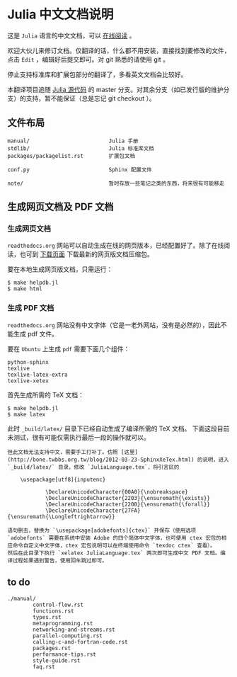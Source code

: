 # Julia 中文文档说明

这是 `Julia` 语言的中文文档，可以 [在线阅读](http://julia-zh-cn.readthedocs.org/en/latest/) 。

欢迎大伙儿来修订文档。仅翻译的话，什么都不用安装，直接找到要修改的文件，点击 `Edit` ，编辑好后提交即可。对 git 熟悉的请使用 git 。

停止支持标准库和扩展包部分的翻译了，多看英文文档会比较好。

本翻译项目追随 [Julia 源代码](https://github.com/JuliaLang/julia) 的 master 分支。对其余分支（如已发行版的维护分支）的支持，暂不能保证（总是忘记 git checkout ）。

## 文件布局

    manual/                         Julia 手册
    stdlib/                         Julia 标准库文档
	packages/packagelist.rst        扩展包文档
	
	conf.py                         Sphinx 配置文件
	
	note/                           暂时存放一些笔记之类的东西，将来很有可能移走

## 生成网页文档及 PDF 文档

### 生成网页文档

`readthedocs.org` 网站可以自动生成在线的网页版本，已经配置好了。除了在线阅读，也可到 [下载页面](https://readthedocs.org/projects/julia_zh_cn/downloads/) 下载最新的网页版文档压缩包。

要在本地生成网页版文档，只需运行：

    $ make helpdb.jl
    $ make html

### 生成 PDF 文档

`readthedocs.org` 网站没有中文字体（它是一老外网站，没有是必然的），因此不能生成 pdf 文件。

要在 `Ubuntu` 上生成 `pdf` 需要下面几个组件：

    python-sphinx
    texlive
    texlive-latex-extra
    texlive-xetex

首先生成所需的 TeX 文档：

    $ make helpdb.jl
    $ make latex

此时 `_build/latex/` 目录下已经自动生成了编译所需的 TeX 文档。
下面这段目前未测试，很有可能仅需执行最后一段的操作就可以。

    但此文档无法支持中文，需要手工打补丁。仿照 [这里](http://bone.twbbs.org.tw/blog/2012-03-23-SphinxXeTex.html) 的说明，进入 `_build/latex/` 目录，修改 `JuliaLanguage.tex`，将引言区的

        \usepackage[utf8]{inputenc}
        
                \DeclareUnicodeCharacter{00A0}{\nobreakspace}
                \DeclareUnicodeCharacter{2203}{\ensuremath{\exists}}
                \DeclareUnicodeCharacter{2200}{\ensuremath{\forall}}
                \DeclareUnicodeCharacter{27FA}{\ensuremath{\Longleftrightarrow}}

    语句删去，替换为 `\usepackage[adobefonts]{ctex}` 并保存（使用选项 `adobefonts` 需要在系统中安装 Adobe 的四个简体中文字体，也可使用 ctex 宏包的相应命令自定义中文字体，ctex 宏包说明可以在终端使用命令 `texdoc ctex` 查看）。
    然后在此目录下执行 `xelatex JuliaLanguage.tex` 两次即可生成中文 PDF 文档。编译过程如果遇到警告，使用回车跳过即可。


## to do

    ./manual/
			control-flow.rst
			functions.rst
            types.rst
            metaprogramming.rst
            networking-and-streams.rst
            parallel-computing.rst
            calling-c-and-fortran-code.rst
            packages.rst
            performance-tips.rst
            style-guide.rst
            faq.rst